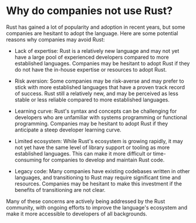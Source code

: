 # Why do companies not use Rust?

Rust has gained a lot of popularity and adoption in recent years, but some companies are hesitant to adopt the language. Here are some potential reasons why companies may avoid Rust:

* Lack of expertise: Rust is a relatively new language and may not yet have a large pool of experienced developers compared to more established languages. Companies may be hesitant to adopt Rust if they do not have the in-house expertise or resources to adopt Rust.

* Risk aversion: Some companies may be risk-averse and may prefer to stick with more established languages that have a proven track record of success. Rust still a relatively new, and may be perceived as less stable or less reliable compared to more established languages.

* Learning curve: Rust's syntax and concepts can be challenging for developers who are unfamiliar with systems programming or functional programming. Companies may be hesitant to adopt Rust if they anticipate a steep developer learning curve.

* Limited ecosystem: While Rust's ecosystem is growing rapidly, it may not yet have the same level of library support or tooling as more established languages. This can make it more difficult or time-consuming for companies to develop and maintain Rust code.

* Legacy code: Many companies have existing codebases written in other languages, and transitioning to Rust may require significant time and resources. Companies may be hesitant to make this investment if the benefits of transitioning are not clear.

Many of these concerns are actively being addressed by the Rust community, with ongoing efforts to improve the language's ecosystem and make it more accessible to developers of all backgrounds.
